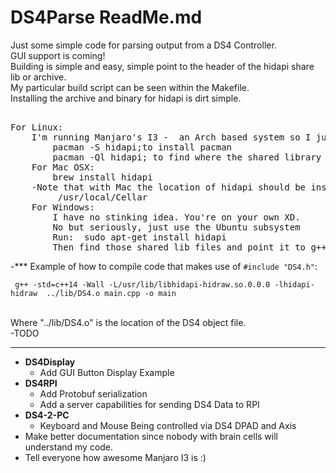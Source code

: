 ﻿DS4Parse ReadMe.md
===================


Just some simple code for parsing output from a DS4 Controller.<br>
GUI support is coming!<br>
Building is simple and easy, simple point to the header of the hidapi share lib or archive.<br>
My particular build script can be seen within the Makefile.<br>
Installing the archive and binary for hidapi is dirt simple.<br>

<pre>

For Linux:
	I'm running Manjaro's I3 -  an Arch based system so I just ran:
		pacman -S hidapi;to install pacman
		pacman -Ql hidapi; to find where the shared library files are
	For Mac OSX:
		brew install hidapi
	-Note that with Mac the location of hidapi should be inside:
		 /usr/local/Cellar
	For Windows:
		I have no stinking idea. You're on your own XD.
		No but seriously, just use the Ubuntu subsystem
		Run:  sudo apt-get install hidapi
		Then find those shared lib files and point it to g++ and link.
</pre>
-***
Example of how to compile code that makes use of `#include "DS4.h"`:<br>

     g++ -std=c++14 -Wall -L/usr/lib/libhidapi-hidraw.so.0.0.0 -lhidapi-hidraw  ../lib/DS4.o main.cpp -o main
<br>Where "../lib/DS4.o" is the location of the DS4 object file.<br>
-TODO

***

 -  **DS4Display**
	 - Add GUI Button Display Example
 - **DS4RPI**
	 - Add Protobuf serialization
	 - Add a server capabilities for sending DS4 Data to RPI
 - **DS4-2-PC** 
	 - Keyboard and Mouse Being controlled via DS4 DPAD and Axis 
 - Make better documentation since nobody with brain cells will understand my code.
 - Tell everyone how awesome Manjaro I3 is :)
